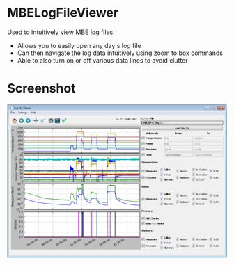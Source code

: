 # MBELogFileViewer
Used to intuitively view MBE log files.
 * Allows you to easily open any day's log file
 * Can then navigate the log data intuitively using zoom to box commands
 * Able to also turn on or off various data lines to avoid clutter

# Screenshot
![test](img/Screenshot.png)
